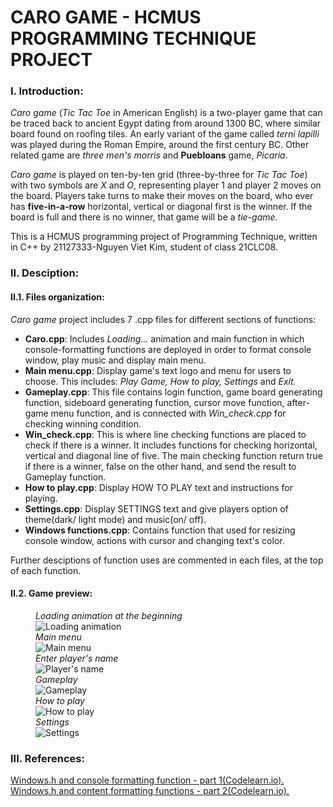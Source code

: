 <h1>CARO GAME - HCMUS PROGRAMMING TECHNIQUE PROJECT</h1>

<h3>I. Introduction:</h3>
<p>
<i>Caro game</i> (<i>Tic Tac Toe</i> in American English) is a two-player game that can be traced back to ancient Egypt dating from around 1300 BC, where similar board found on roofing tiles. An early variant of the game called <i>terni lapilli</i> was played during the Roman Empire, around the first century BC. Other related game are <i>three men's morris</i> and <b>Puebloans</b> game, <i>Picaria</i>.
</p>

<p>
<i>Caro game</i> is played on ten-by-ten grid (three-by-three for <i>Tic Tac Toe</i>) with two symbols are <i>X</i> and <i>O</i>, representing player 1 and player 2 moves on the board. Players take turns to make their moves on the board, who ever has <b>five-in-a-row</b> horizontal, vertical or diagonal first is the winner. If the board is full and there is no winner, that game will be a <i>tie-game</i>.
</p>

<p>
This is a HCMUS programming project of Programming Technique, written in C++ by 21127333-Nguyen Viet Kim, student of class 21CLC08.
</p>
<h3>II. Desciption:</h3>

<h4>II.1. Files organization:</h4>
<p>
<i>Caro game</i> project includes 7 .cpp files for different sections of functions:
</p>
<ul>
  <li><b>Caro.cpp</b>: Includes <i>Loading...</i> animation and main function in which console-formatting functions are deployed in order to format console window, play music and display main menu.</li>
  <li><b>Main menu.cpp</b>: Display game's text logo and menu for users to choose. This includes: <i>Play Game, How to play, Settings</i> and <i> Exit.</i></li>
  <li><b>Gameplay.cpp</b>: This file contains login function, game board generating function, sideboard generating function, cursor move function, after-game menu function, and is connected with <i>Win_check.cpp</i> for checking winning condition.</li>
  <li><b>Win_check.cpp</b>: This is where line checking functions are placed to check if there is a winner. It includes functions for checking horizontal, vertical and diagonal line of five. The main checking function return true if there is a winner, false on the other hand, and send the result to Gameplay function.</li>
  <li><b>How to play.cpp</b>: Display HOW TO PLAY text and instructions for playing.</li>
  <li><b>Settings.cpp</b>: Display SETTINGS text and give players option of theme(dark/ light mode) and music(on/ off).</li>
  <li><b>Windows functions.cpp</b>: Contains function that used for resizing console window, actions with cursor and changing text's color.</li>
</ul>
<p>
Further desciptions of function uses are commented in each files, at the top of each function.
</p>

<h4>II.2. Game preview:</h4>
<figure>
  <figcaption><i>Loading animation at the beginning</i></figcaption>
  <img src="https://user-images.githubusercontent.com/114214103/195540071-65dc23a8-e3c6-4e6c-b549-8e1178119245.png" alt="Loading animation">
  <figcaption><i>Main menu</i></figcaption>
  <img src="https://user-images.githubusercontent.com/114214103/195545299-af88cfff-0258-497b-a1b2-f0a156b54cfd.png" alt="Main menu">
  <figcaption><i>Enter player's name</i></figcaption>
  <img src="https://user-images.githubusercontent.com/114214103/195546943-6f58438b-0ce8-4ca6-b4ea-8b08bd22f31c.png" alt="Player's name">
  <figcaption><i>Gameplay</i></figcaption>
  <img src="https://user-images.githubusercontent.com/114214103/195549011-9b10b2f9-d6ad-4cce-b7b1-17b1a9fd1f74.png" alt="Gameplay">
  <figcaption><i>How to play</i></figcaption>
  <img src="https://user-images.githubusercontent.com/114214103/195549803-1cc6234e-b346-42fc-a9f8-a66bcf10aa54.png" alt="How to play">
  <figcaption><i>Settings</i></figcaption>
  <img src="https://user-images.githubusercontent.com/114214103/195550715-f0f9ca9c-1571-4f82-8774-9bc54d61af39.png" alt="Settings">
</figure>

<h3>III. References:</h3>
<a href="https://codelearn.io/sharing/windowsh-va-ham-dinh-dang-console-p1" target="_blank">Windows.h and console formatting function - part 1(Codelearn.io).</a>
<a href="https://codelearn.io/sharing/windowsh-ham-dinh-dang-noi-dung-console" target="_blank">Windows.h and content formatting functions - part 2(Codelearn.io).</a>
